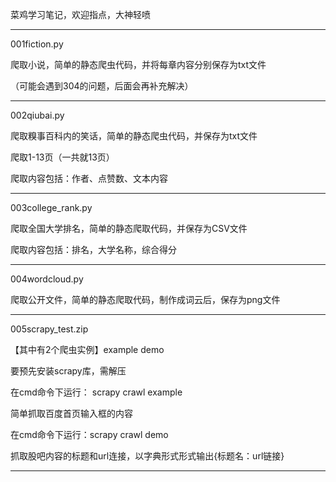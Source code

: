 菜鸡学习笔记，欢迎指点，大神轻喷

----------------------------------------------------------



001fiction.py

爬取小说，简单的静态爬虫代码，并将每章内容分别保存为txt文件

（可能会遇到304的问题，后面会再补充解决）

----------------------------------------------------------

002qiubai.py

爬取糗事百科内的笑话，简单的静态爬虫代码，并保存为txt文件

爬取1-13页（一共就13页）

爬取内容包括：作者、点赞数、文本内容

----------------------------------------------------------

003college_rank.py

爬取全国大学排名，简单的静态爬取代码，并保存为CSV文件

爬取内容包括：排名，大学名称，综合得分

----------------------------------------------------------

004wordcloud.py

爬取公开文件，简单的静态爬取代码，制作成词云后，保存为png文件

----------------------------------------------------------

005scrapy_test.zip

【其中有2个爬虫实例】example demo

要预先安装scrapy库，需解压

在cmd命令下运行： scrapy crawl example

简单抓取百度首页输入框的内容


在cmd命令下运行：scrapy crawl demo

抓取股吧内容的标题和url连接，以字典形式形式输出{标题名：url链接}

----------------------------------------------------------
